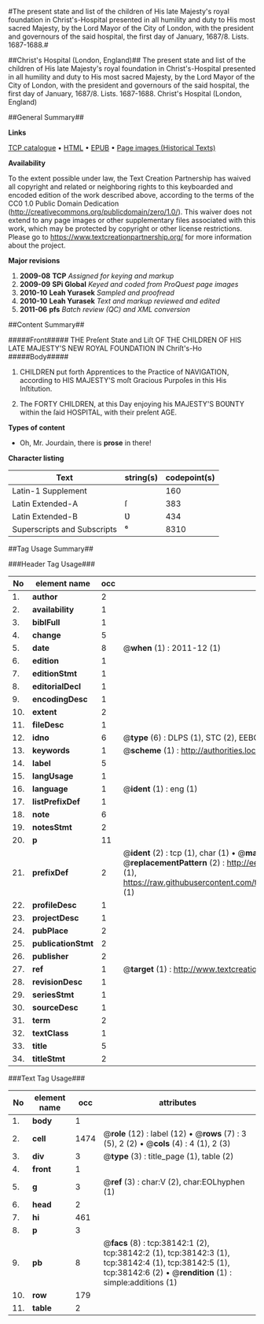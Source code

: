 #The present state and list of the children of His late Majesty's royal foundation in Christ's-Hospital presented in all humility and duty to His most sacred Majesty, by the Lord Mayor of the City of London, with the president and governours of the said hospital, the first day of January, 1687/8. Lists. 1687-1688.#

##Christ's Hospital (London, England)##
The present state and list of the children of His late Majesty's royal foundation in Christ's-Hospital presented in all humility and duty to His most sacred Majesty, by the Lord Mayor of the City of London, with the president and governours of the said hospital, the first day of January, 1687/8.
Lists. 1687-1688.
Christ's Hospital (London, England)

##General Summary##

**Links**

[TCP catalogue](http://www.ota.ox.ac.uk/tcp/)  • 
[HTML](http://tei.it.ox.ac.uk/tcp/Texts-HTML/free/A55/A55707.html)  • 
[EPUB](http://tei.it.ox.ac.uk/tcp/Texts-EPUB/free/A55/A55707.epub) • 
[Page images (Historical Texts)](https://historicaltexts.jisc.ac.uk/eebo-99833664e)

**Availability**

To the extent possible under law, the Text Creation Partnership has waived all copyright and related or neighboring rights to this keyboarded and encoded edition of the work described above, according to the terms of the CC0 1.0 Public Domain Dedication (http://creativecommons.org/publicdomain/zero/1.0/). This waiver does not extend to any page images or other supplementary files associated with this work, which may be protected by copyright or other license restrictions. Please go to https://www.textcreationpartnership.org/ for more information about the project.

**Major revisions**

1. __2009-08__ __TCP__ *Assigned for keying and markup*
1. __2009-09__ __SPi Global__ *Keyed and coded from ProQuest page images*
1. __2010-10__ __Leah Yurasek__ *Sampled and proofread*
1. __2010-10__ __Leah Yurasek__ *Text and markup reviewed and edited*
1. __2011-06__ __pfs__ *Batch review (QC) and XML conversion*

##Content Summary##

#####Front#####
THE Preſent State and Liſt OF THE CHILDREN OF HIS LATE MAJESTY'S NEW ROYAL FOUNDATION IN Chriſt's-Ho
#####Body#####

1. CHILDREN put forth Apprentices to the Practice of NAVIGATION, according to HIS MAJESTY'S moſt Gracious Purpoſes in this His Inſtitution.

1. The FORTY CHILDREN, at this Day enjoying his MAJESTY'S BOƲNTY within the ſaid HOSPITAL, with their preſent AGE.

**Types of content**

  * Oh, Mr. Jourdain, there is **prose** in there!

**Character listing**


|Text|string(s)|codepoint(s)|
|---|---|---|
|Latin-1 Supplement| |160|
|Latin Extended-A|ſ|383|
|Latin Extended-B|Ʋ|434|
|Superscripts             and Subscripts|⁶|8310|

##Tag Usage Summary##

###Header Tag Usage###

|No|element name|occ|attributes|
|---|---|---|---|
|1.|__author__|2||
|2.|__availability__|1||
|3.|__biblFull__|1||
|4.|__change__|5||
|5.|__date__|8| @__when__ (1) : 2011-12 (1)|
|6.|__edition__|1||
|7.|__editionStmt__|1||
|8.|__editorialDecl__|1||
|9.|__encodingDesc__|1||
|10.|__extent__|2||
|11.|__fileDesc__|1||
|12.|__idno__|6| @__type__ (6) : DLPS (1), STC (2), EEBO-CITATION (1), PROQUEST (1), VID (1)|
|13.|__keywords__|1| @__scheme__ (1) : http://authorities.loc.gov/ (1)|
|14.|__label__|5||
|15.|__langUsage__|1||
|16.|__language__|1| @__ident__ (1) : eng (1)|
|17.|__listPrefixDef__|1||
|18.|__note__|6||
|19.|__notesStmt__|2||
|20.|__p__|11||
|21.|__prefixDef__|2| @__ident__ (2) : tcp (1), char (1)  •  @__matchPattern__ (2) : ([0-9\-]+):([0-9IVX]+) (1), (.+) (1)  •  @__replacementPattern__ (2) : http://eebo.chadwyck.com/downloadtiff?vid=$1&page=$2 (1), https://raw.githubusercontent.com/textcreationpartnership/Texts/master/tcpchars.xml#$1 (1)|
|22.|__profileDesc__|1||
|23.|__projectDesc__|1||
|24.|__pubPlace__|2||
|25.|__publicationStmt__|2||
|26.|__publisher__|2||
|27.|__ref__|1| @__target__ (1) : http://www.textcreationpartnership.org/docs/. (1)|
|28.|__revisionDesc__|1||
|29.|__seriesStmt__|1||
|30.|__sourceDesc__|1||
|31.|__term__|2||
|32.|__textClass__|1||
|33.|__title__|5||
|34.|__titleStmt__|2||


###Text Tag Usage###

|No|element name|occ|attributes|
|---|---|---|---|
|1.|__body__|1||
|2.|__cell__|1474| @__role__ (12) : label (12)  •  @__rows__ (7) : 3 (5), 2 (2)  •  @__cols__ (4) : 4 (1), 2 (3)|
|3.|__div__|3| @__type__ (3) : title_page (1), table (2)|
|4.|__front__|1||
|5.|__g__|3| @__ref__ (3) : char:V (2), char:EOLhyphen (1)|
|6.|__head__|2||
|7.|__hi__|461||
|8.|__p__|3||
|9.|__pb__|8| @__facs__ (8) : tcp:38142:1 (2), tcp:38142:2 (1), tcp:38142:3 (1), tcp:38142:4 (1), tcp:38142:5 (1), tcp:38142:6 (2)  •  @__rendition__ (1) : simple:additions (1)|
|10.|__row__|179||
|11.|__table__|2||
